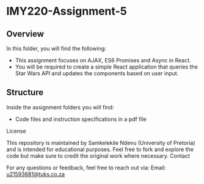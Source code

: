 # IMY220-Assignment-5

## Overview

In this folder, you will find the following:

- This assignment focuses on AJAX, ES6 Promises and Async in React. 
- You will be required to create a simple React application that queries the Star Wars API and updates the components based on user input.

## Structure

Inside the assignment folders you will find:

- Code files and instruction specifications in a  pdf file
  
License

This repository is maintained by Samkelekile Ndevu (University of Pretoria) and is intended for educational purposes. Feel free to fork and explore the code but make sure to credit the original work where necessary.
Contact

For any questions or feedback, feel free to reach out via:
    Email: u21593681@tuks.co.za
